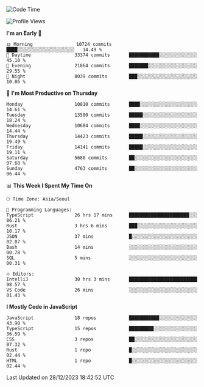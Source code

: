 <!--START_SECTION:waka-->
![Code Time](http://img.shields.io/badge/Code%20Time-5%2C431%20hrs%2039%20mins-blue)

![Profile Views](http://img.shields.io/badge/Profile%20Views-0-blue)

**I'm an Early 🐤** 

```text
🌞 Morning                10724 commits       ████░░░░░░░░░░░░░░░░░░░░░   14.49 % 
🌆 Daytime                33374 commits       ███████████░░░░░░░░░░░░░░   45.10 % 
🌃 Evening                21864 commits       ███████░░░░░░░░░░░░░░░░░░   29.55 % 
🌙 Night                  8039 commits        ███░░░░░░░░░░░░░░░░░░░░░░   10.86 % 
```
📅 **I'm Most Productive on Thursday** 

```text
Monday                   10810 commits       ████░░░░░░░░░░░░░░░░░░░░░   14.61 % 
Tuesday                  13500 commits       █████░░░░░░░░░░░░░░░░░░░░   18.24 % 
Wednesday                10684 commits       ████░░░░░░░░░░░░░░░░░░░░░   14.44 % 
Thursday                 14423 commits       █████░░░░░░░░░░░░░░░░░░░░   19.49 % 
Friday                   14141 commits       █████░░░░░░░░░░░░░░░░░░░░   19.11 % 
Saturday                 5680 commits        ██░░░░░░░░░░░░░░░░░░░░░░░   07.68 % 
Sunday                   4763 commits        ██░░░░░░░░░░░░░░░░░░░░░░░   06.44 % 
```


📊 **This Week I Spent My Time On** 

```text
🕑︎ Time Zone: Asia/Seoul

💬 Programming Languages: 
TypeScript               26 hrs 17 mins      ██████████████████████░░░   86.21 % 
Rust                     3 hrs 6 mins        ███░░░░░░░░░░░░░░░░░░░░░░   10.17 % 
JSON                     37 mins             █░░░░░░░░░░░░░░░░░░░░░░░░   02.07 % 
Bash                     14 mins             ░░░░░░░░░░░░░░░░░░░░░░░░░   00.78 % 
SQL                      5 mins              ░░░░░░░░░░░░░░░░░░░░░░░░░   00.31 % 

🔥 Editors: 
IntelliJ                 30 hrs 3 mins       █████████████████████████   98.57 % 
VS Code                  26 mins             ░░░░░░░░░░░░░░░░░░░░░░░░░   01.43 % 
```

**I Mostly Code in JavaScript** 

```text
JavaScript               18 repos            ███████████░░░░░░░░░░░░░░   43.90 % 
TypeScript               15 repos            █████████░░░░░░░░░░░░░░░░   36.59 % 
CSS                      3 repos             ██░░░░░░░░░░░░░░░░░░░░░░░   07.32 % 
Rust                     1 repo              █░░░░░░░░░░░░░░░░░░░░░░░░   02.44 % 
HTML                     1 repo              █░░░░░░░░░░░░░░░░░░░░░░░░   02.44 % 
```




 Last Updated on 28/12/2023 18:42:52 UTC
<!--END_SECTION:waka-->
